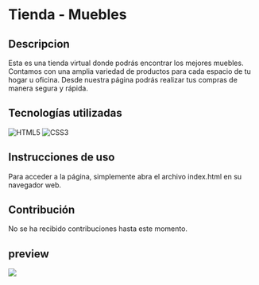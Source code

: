 # Tienda - Muebles

## Descripcion

Esta es una tienda virtual donde podrás encontrar los mejores muebles. Contamos con una amplia variedad de productos para cada espacio de tu hogar u oficina. Desde nuestra página podrás realizar tus compras de manera segura y rápida.

## Tecnologías utilizadas

![HTML5](https://img.shields.io/badge/html5-%23E34F26.svg?style=for-the-badge&logo=html5&logoColor=white)
![CSS3](https://img.shields.io/badge/css3-%231572B6.svg?style=for-the-badge&logo=css3&logoColor=white)

## Instrucciones de uso

Para acceder a la página, simplemente abra el archivo index.html en su navegador web.

## Contribución

No se ha recibido contribuciones hasta este momento.

## preview

![](https://i.imgur.com/IDbbYt4.png)
